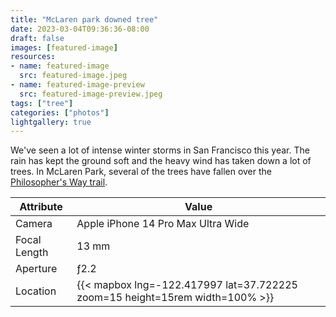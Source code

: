 ```yaml
---
title: "McLaren park downed tree"
date: 2023-03-04T09:36:36-08:00
draft: false
images: [featured-image]
resources:
- name: featured-image
  src: featured-image.jpeg
- name: featured-image-preview
  src: featured-image-preview.jpeg
tags: ["tree"]
categories: ["photos"]
lightgallery: true
---
```

We've seen a lot of intense winter storms in San Francisco this year. The rain has kept the ground soft and the heavy wind has taken down a lot of trees. In McLaren Park, several of the trees have fallen over the [Philosopher's Way trail](https://en.wikipedia.org/wiki/Philosopher%27s_Way,_San_Francisco).

| Attribute    | Value |
| ------------ | ----------- |
| Camera       | Apple iPhone 14 Pro Max Ultra Wide |
| Focal Length | 13 mm |
| Aperture     | ƒ2.2 |
| Location     | {{< mapbox lng=-122.417997 lat=37.722225 zoom=15 height=15rem width=100% >}} |